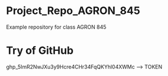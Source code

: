 # Project_Repo_AGRON_845
Example repository for class AGRON 845

# Try of GitHub 
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 --> TOKEN

